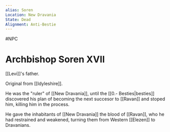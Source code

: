 ```yaml
---
alias: Soren
Location: New Dravania
State: Dead
Alignment: Anti-Bestie
---
```

#NPC
# Archbishop Soren XVII
[[Levi]]'s father.

Original from [[Idyleshire]].

He was the "ruler" of [[New Dravania]], until the [[0.- Besties|besties]] discovered his plan of becoming the next succesor to [[Ravan]] and stoped him, killing him in the process.

He gave the inhabitants of [[New Dravania]] the blood of [[Ravan]], who he had restrained and weakened, turning them from Western [[Elezen]] to Dravanians.